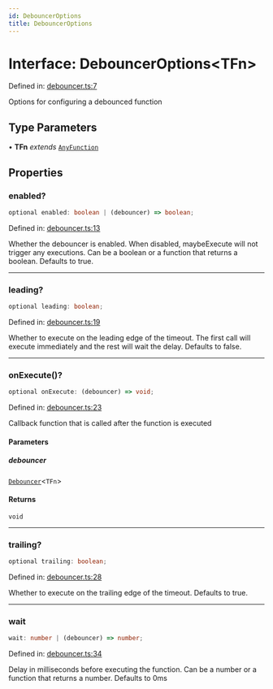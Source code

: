 ```yaml
---
id: DebouncerOptions
title: DebouncerOptions
---
```


<!-- DO NOT EDIT: this page is autogenerated from the type comments -->

# Interface: DebouncerOptions\<TFn\>

Defined in: [debouncer.ts:7](https://github.com/TanStack/pacer/blob/main/packages/pacer/src/debouncer.ts#L7)

Options for configuring a debounced function

## Type Parameters

• **TFn** *extends* [`AnyFunction`](../../type-aliases/anyfunction.md)

## Properties

### enabled?

```ts
optional enabled: boolean | (debouncer) => boolean;
```

Defined in: [debouncer.ts:13](https://github.com/TanStack/pacer/blob/main/packages/pacer/src/debouncer.ts#L13)

Whether the debouncer is enabled. When disabled, maybeExecute will not trigger any executions.
Can be a boolean or a function that returns a boolean.
Defaults to true.

***

### leading?

```ts
optional leading: boolean;
```

Defined in: [debouncer.ts:19](https://github.com/TanStack/pacer/blob/main/packages/pacer/src/debouncer.ts#L19)

Whether to execute on the leading edge of the timeout.
The first call will execute immediately and the rest will wait the delay.
Defaults to false.

***

### onExecute()?

```ts
optional onExecute: (debouncer) => void;
```

Defined in: [debouncer.ts:23](https://github.com/TanStack/pacer/blob/main/packages/pacer/src/debouncer.ts#L23)

Callback function that is called after the function is executed

#### Parameters

##### debouncer

[`Debouncer`](../../classes/debouncer.md)\<`TFn`\>

#### Returns

`void`

***

### trailing?

```ts
optional trailing: boolean;
```

Defined in: [debouncer.ts:28](https://github.com/TanStack/pacer/blob/main/packages/pacer/src/debouncer.ts#L28)

Whether to execute on the trailing edge of the timeout.
Defaults to true.

***

### wait

```ts
wait: number | (debouncer) => number;
```

Defined in: [debouncer.ts:34](https://github.com/TanStack/pacer/blob/main/packages/pacer/src/debouncer.ts#L34)

Delay in milliseconds before executing the function.
Can be a number or a function that returns a number.
Defaults to 0ms
